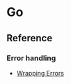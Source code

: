 # Go

## Reference

### Error handling

- [Wrapping Errors](https://bitfieldconsulting.com/golang/wrapping-errors)

